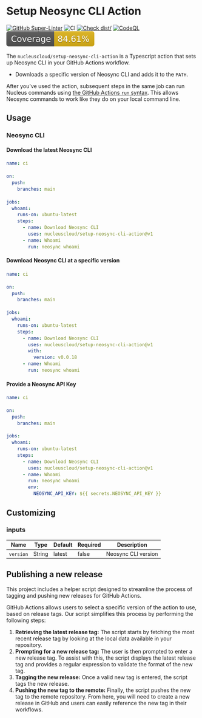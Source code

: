 # Setup Neosync CLI Action

[![GitHub Super-Linter](https://github.com/nucleuscloud/setup-neosync-cli-action/actions/workflows/linter.yml/badge.svg)](https://github.com/super-linter/super-linter)
![CI](https://github.com/nucleuscloud/setup-neosync-cli-action/actions/workflows/ci.yml/badge.svg)
[![Check dist/](https://github.com/nucleuscloud/setup-neosync-cli-action/actions/workflows/check-dist.yml/badge.svg)](https://github.com/nucleuscloud/setup-neosync-cli-action/actions/workflows/check-dist.yml)
[![CodeQL](https://github.com/nucleuscloud/setup-neosync-cli-action/actions/workflows/codeql-analysis.yml/badge.svg)](https://github.com/nucleuscloud/setup-neosync-cli-action/actions/workflows/codeql-analysis.yml)
[![Coverage](./badges/coverage.svg)](./badges/coverage.svg)

The `nucleuscloud/setup-neosync-cli-action` is a Typescript action that sets up Neosync CLI in your GitHub Actions workflow.

- Downloads a specific version of Neosync CLI and adds it to the `PATH`.

After you've used the action, subsequent steps in the same job can run Nucleus commands using [the GitHub Actions `run` syntax](https://docs.github.com/en/actions/using-workflows/workflow-syntax-for-github-actions#jobsjob_idstepsrun). This allows Neosync commands to work like they do on your local command line.

## Usage

### Neosync CLI

#### Download the latest Neosync CLI

```yaml
name: ci

on:
  push:
    branches: main

jobs:
  whoami:
    runs-on: ubuntu-latest
    steps:
      - name: Download Neosync CLI
        uses: nucleuscloud/setup-neosync-cli-action@v1
      - name: Whoami
        run: neosync whoami
```

#### Download Neosync CLI at a specific version

```yaml
name: ci

on:
  push:
    branches: main

jobs:
  whoami:
    runs-on: ubuntu-latest
    steps:
      - name: Download Neosync CLI
        uses: nucleuscloud/setup-neosync-cli-action@v1
        with:
          version: v0.0.18
      - name: Whoami
        run: neosync whoami
```

#### Provide a Neosync API Key

```yaml
name: ci

on:
  push:
    branches: main

jobs:
  whoami:
    runs-on: ubuntu-latest
    steps:
      - name: Download Neosync CLI
        uses: nucleuscloud/setup-neosync-cli-action@v1
      - name: Whoami
        run: neosync whoami
        env:
          NEOSYNC_API_KEY: ${{ secrets.NEOSYNC_API_KEY }}
```

## Customizing

### inputs

| Name      | Type   | Default | Required | Description         |
| --------- | ------ | ------- | -------- | ------------------- |
| `version` | String | latest  | false    | Neosync CLI version |

## Publishing a new release

This project includes a helper script designed to streamline the process of
tagging and pushing new releases for GitHub Actions.

GitHub Actions allows users to select a specific version of the action to use,
based on release tags. Our script simplifies this process by performing the
following steps:

1. **Retrieving the latest release tag:** The script starts by fetching the most
   recent release tag by looking at the local data available in your repository.
1. **Prompting for a new release tag:** The user is then prompted to enter a new
   release tag. To assist with this, the script displays the latest release tag
   and provides a regular expression to validate the format of the new tag.
1. **Tagging the new release:** Once a valid new tag is entered, the script tags
   the new release.
1. **Pushing the new tag to the remote:** Finally, the script pushes the new tag
   to the remote repository. From here, you will need to create a new release in
   GitHub and users can easily reference the new tag in their workflows.
